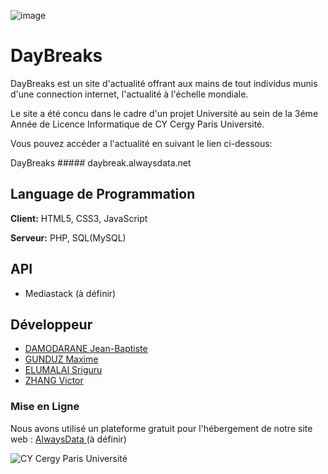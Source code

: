 ![image](https://user-images.githubusercontent.com/91695685/194394729-5ab0010b-cb2d-4054-a1c9-2268d4efdd5f.png)



# DayBreaks

DayBreaks est un site d'actualité offrant aux mains de tout individus munis d'une connection internet, l'actualité à l'échelle mondiale.     

Le site a été concu dans le cadre d'un projet Université au sein de la 3éme Année de Licence Informatique de CY Cergy Paris Université.

Vous pouvez accéder a l'actualité en suivant le lien ci-dessous:
 
DayBreaks ##### daybreak.alwaysdata.net


## Language de Programmation

**Client:** HTML5, CSS3, JavaScript

**Serveur:** PHP, SQL(MySQL)


## API

- Mediastack (à définir)


## Développeur

- [DAMODARANE Jean-Baptiste](https://github.com/JeanBaptiste02)
- [GUNDUZ Maxime](https://github.com/MaximeZiyaGunduz)
- [ELUMALAI Sriguru](https://github.com/Sriguru95)
- [ZHANG Victor](https://github.com/Seed4616)

### Mise en Ligne
Nous avons utilisé un plateforme gratuit pour l'hébergement de notre site web : [AlwaysData ](https://www.alwaysdata.com/fr/) (à définir)


![CY Cergy Paris Université](https://upload.wikimedia.org/wikipedia/fr/thumb/6/69/Logo_CY_Cergy_Paris_Universit%C3%A9.svg/129px-Logo_CY_Cergy_Paris_Universit%C3%A9.svg.png)
